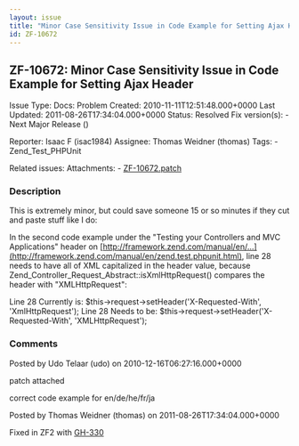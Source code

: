 ```yaml
---
layout: issue
title: "Minor Case Sensitivity Issue in Code Example for Setting Ajax Header"
id: ZF-10672
---
```


ZF-10672: Minor Case Sensitivity Issue in Code Example for Setting Ajax Header
------------------------------------------------------------------------------

 Issue Type: Docs: Problem Created: 2010-11-11T12:51:48.000+0000 Last Updated: 2011-08-26T17:34:04.000+0000 Status: Resolved Fix version(s): - Next Major Release ()
 
 Reporter:  Isaac F (isac1984)  Assignee:  Thomas Weidner (thomas)  Tags: - Zend\_Test\_PHPUnit
 
 Related issues: 
 Attachments: - [ZF-10672.patch](/issues/secure/attachment/13535/ZF-10672.patch)
 
### Description

This is extremely minor, but could save someone 15 or so minutes if they cut and paste stuff like I do:

In the second code example under the "Testing your Controllers and MVC Applications" header on [http://framework.zend.com/manual/en/…](http://framework.zend.com/manual/en/zend.test.phpunit.html), line 28 needs to have all of XML capitalized in the header value, because Zend\_Controller\_Request\_Abstract::isXmlHttpRequest() compares the header with "XMLHttpRequest":

Line 28 Currently is: $this->request->setHeader('X-Requested-With', 'XmlHttpRequest'); Line 28 Needs to be: $this->request->setHeader('X-Requested-With', 'XMLHttpRequest');

 

 

### Comments

Posted by Udo Telaar (udo) on 2010-12-16T06:27:16.000+0000

patch attached

correct code example for en/de/he/fr/ja

 

 

Posted by Thomas Weidner (thomas) on 2011-08-26T17:34:04.000+0000

Fixed in ZF2 with [GH-330](https://github.com/zendframework/zf2/pull/330)

 

 